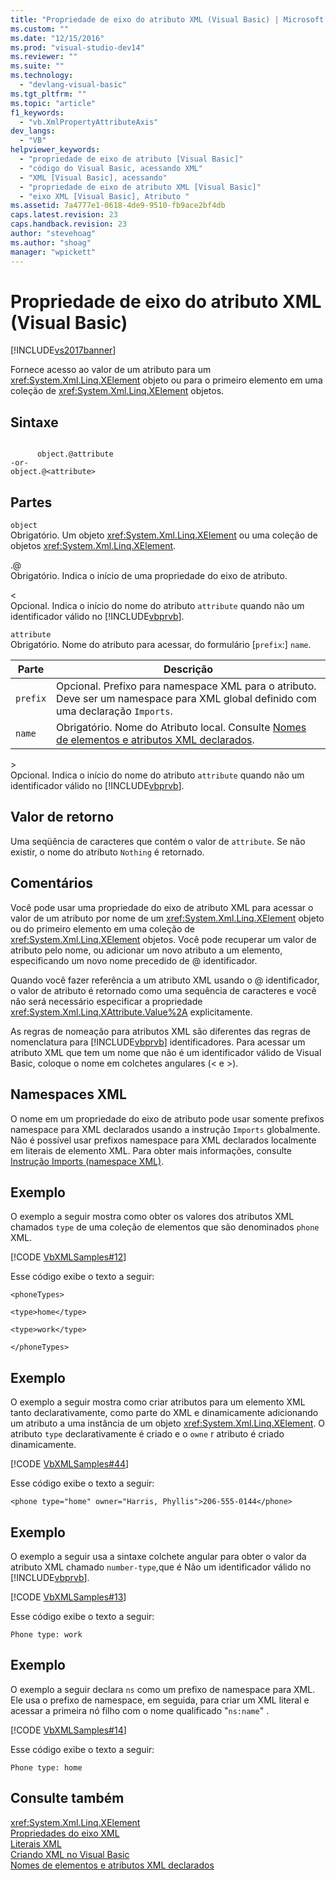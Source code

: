 ```yaml
---
title: "Propriedade de eixo do atributo XML (Visual Basic) | Microsoft Docs"
ms.custom: ""
ms.date: "12/15/2016"
ms.prod: "visual-studio-dev14"
ms.reviewer: ""
ms.suite: ""
ms.technology: 
  - "devlang-visual-basic"
ms.tgt_pltfrm: ""
ms.topic: "article"
f1_keywords: 
  - "vb.XmlPropertyAttributeAxis"
dev_langs: 
  - "VB"
helpviewer_keywords: 
  - "propriedade de eixo de atributo [Visual Basic]"
  - "código do Visual Basic, acessando XML"
  - "XML [Visual Basic], acessando"
  - "propriedade de eixo de atributo XML [Visual Basic]"
  - "eixo XML [Visual Basic], Atributo "
ms.assetid: 7a4777e1-0618-4de9-9510-fb9ace2bf4db
caps.latest.revision: 23
caps.handback.revision: 23
author: "stevehoag"
ms.author: "shoag"
manager: "wpickett"
---
```

# Propriedade de eixo do atributo XML (Visual Basic)
[!INCLUDE[vs2017banner](../../../csharp/includes/vs2017banner.md)]

Fornece acesso ao valor de um atributo para um <xref:System.Xml.Linq.XElement> objeto ou para o primeiro elemento em uma coleção de <xref:System.Xml.Linq.XElement> objetos.  
  
## Sintaxe  
  
```  
  
      object.@attribute  
-or-  
object.@<attribute>  
```  
  
## Partes  
 `object`  
 Obrigatório.  Um objeto <xref:System.Xml.Linq.XElement> ou uma coleção de objetos <xref:System.Xml.Linq.XElement>.  
  
 .@  
 Obrigatório.  Indica o início de uma propriedade do eixo de atributo.  
  
 \<  
 Opcional.  Indica o início do nome do atributo `attribute` quando não um identificador válido no [!INCLUDE[vbprvb](../../../csharp/programming-guide/concepts/linq/includes/vbprvb_md.md)].  
  
 `attribute`  
 Obrigatório.  Nome do atributo para acessar, do formulário \[`prefix`:\] `name`.  
  
|Parte|Descrição|  
|-----------|---------------|  
|`prefix`|Opcional.  Prefixo para namespace XML para o atributo.  Deve ser um namespace para XML global definido com uma declaração `Imports`.|  
|`name`|Obrigatório.  Nome do Atributo local.  Consulte [Nomes de elementos e atributos XML declarados](../../../visual-basic/programming-guide/language-features/xml/names-of-declared-xml-elements-and-attributes.md).|  
  
 \>  
 Opcional.  Indica o início do nome do atributo `attribute` quando não um identificador válido no [!INCLUDE[vbprvb](../../../csharp/programming-guide/concepts/linq/includes/vbprvb_md.md)].  
  
## Valor de retorno  
 Uma seqüência de caracteres que contém o valor de `attribute`.  Se não existir, o nome do atributo `Nothing` é retornado.  
  
## Comentários  
 Você pode usar uma propriedade do eixo de atributo XML para acessar o valor de um atributo por nome de um <xref:System.Xml.Linq.XElement> objeto ou do primeiro elemento em uma coleção de <xref:System.Xml.Linq.XElement> objetos.  Você pode recuperar um valor de atributo pelo nome, ou adicionar um novo atributo a um elemento, especificando um novo nome precedido de @ identificador.  
  
 Quando você fazer referência a um atributo XML usando o @ identificador, o valor de atributo é retornado como uma sequência de caracteres e você não será necessário especificar a propriedade <xref:System.Xml.Linq.XAttribute.Value%2A> explicitamente.  
  
 As regras de nomeação para atributos XML são diferentes das regras de nomenclatura para [!INCLUDE[vbprvb](../../../csharp/programming-guide/concepts/linq/includes/vbprvb_md.md)] identificadores. Para acessar um atributo XML que tem um nome que não é um identificador válido de Visual Basic, coloque o nome em colchetes angulares \(\< e \>\).  
  
## Namespaces XML  
 O nome em um propriedade do eixo de atributo pode usar somente prefixos namespace para XML declarados usando a instrução `Imports` globalmente.  Não é possível usar prefixos namespace para XML declarados localmente em literais de elemento XML.  Para obter mais informações, consulte [Instrução Imports \(namespace XML\)](../../../visual-basic/language-reference/statements/imports-statement-xml-namespace.md).  
  
## Exemplo  
 O exemplo a seguir mostra como obter os valores dos atributos XML chamados `type` de uma coleção de elementos que são denominados `phone` XML.  
  
 [!CODE [VbXMLSamples#12](../CodeSnippet/VS_Snippets_VBCSharp/VbXMLSamples#12)]  
  
 Esse código exibe o texto a seguir:  
  
 `<phoneTypes>`  
  
 `<type>home</type>`  
  
 `<type>work</type>`  
  
 `</phoneTypes>`  
  
## Exemplo  
 O exemplo a seguir mostra como criar atributos para um elemento XML tanto declarativamente, como parte do XML e dinamicamente adicionando um atributo a uma instância de um objeto <xref:System.Xml.Linq.XElement>.  O atributo `type` declarativamente é criado e o `owne` r atributo é criado dinamicamente.  
  
 [!CODE [VbXMLSamples#44](../CodeSnippet/VS_Snippets_VBCSharp/VbXMLSamples#44)]  
  
 Esse código exibe o texto a seguir:  
  
```  
<phone type="home" owner="Harris, Phyllis">206-555-0144</phone>  
```  
  
## Exemplo  
 O exemplo a seguir usa a sintaxe colchete angular para obter o valor da atributo XML chamado `number-type`,que é Não um identificador válido no [!INCLUDE[vbprvb](../../../csharp/programming-guide/concepts/linq/includes/vbprvb_md.md)].  
  
 [!CODE [VbXMLSamples#13](../CodeSnippet/VS_Snippets_VBCSharp/VbXMLSamples#13)]  
  
 Esse código exibe o texto a seguir:  
  
 `Phone type: work`  
  
## Exemplo  
 O exemplo a seguir declara `ns` como um prefixo de namespace para XML.  Ele usa o prefixo de namespace, em seguida, para criar um XML literal e acessar a primeira nó filho com o nome qualificado "`ns:name`" .  
  
 [!CODE [VbXMLSamples#14](../CodeSnippet/VS_Snippets_VBCSharp/VbXMLSamples#14)]  
  
 Esse código exibe o texto a seguir:  
  
 `Phone type: home`  
  
## Consulte também  
 <xref:System.Xml.Linq.XElement>   
 [Propriedades do eixo XML](../../../visual-basic/language-reference/xml-axis/xml-axis-properties.md)   
 [Literais XML](../../../visual-basic/language-reference/xml-literals/index.md)   
 [Criando XML no Visual Basic](../../../visual-basic/programming-guide/language-features/xml/creating-xml.md)   
 [Nomes de elementos e atributos XML declarados](../../../visual-basic/programming-guide/language-features/xml/names-of-declared-xml-elements-and-attributes.md)